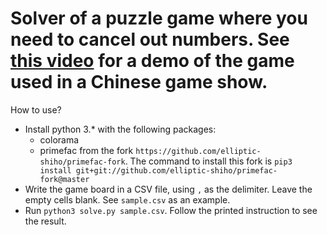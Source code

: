 # Solver of a puzzle game where you need to cancel out numbers. See  [this video](https://www.youtube.com/watch?v=Fzo6MO9Et2A&feature=youtu.be&t=3207)  for a demo of the game used in a Chinese game show.

How to use?
- Install python 3.* with the following packages:
    - colorama
    - primefac from the fork `https://github.com/elliptic-shiho/primefac-fork`. The command to install this fork is `pip3 install git+git://github.com/elliptic-shiho/primefac-fork@master`
- Write the game board in a CSV file, using `,` as the delimiter. Leave the empty cells blank. See `sample.csv` as an example.
- Run `python3 solve.py sample.csv`. Follow the printed instruction to see the result.